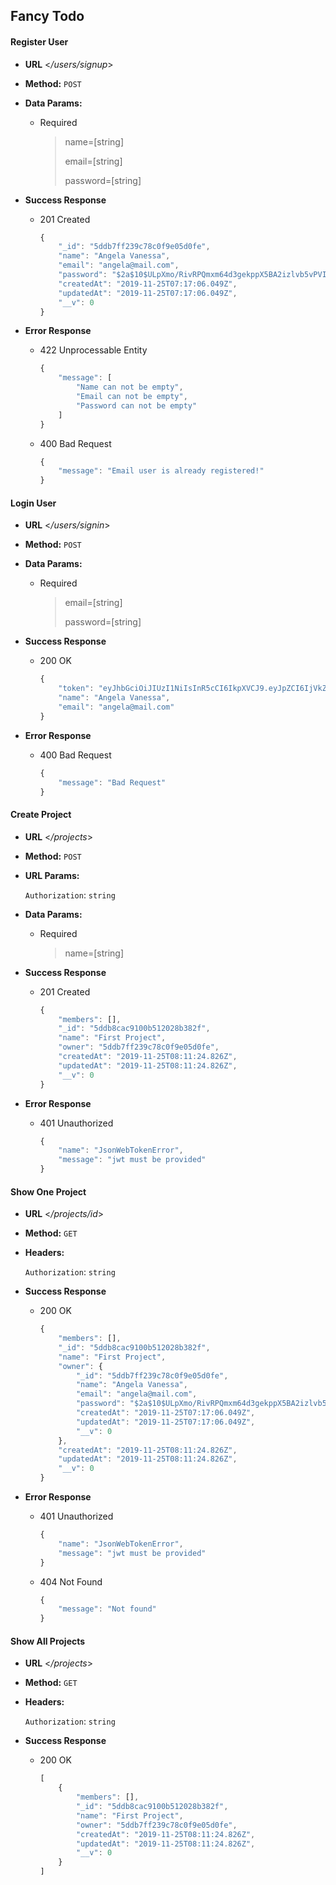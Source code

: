 ## Fancy Todo

#### Register User

* **URL**
  <_/users/signup_>

* **Method:**
  `POST` 

* **Data Params:**

  * Required

    > name=[string]
    >
    > email=[string]
    >
    > password=[string]

    

* **Success Response**

  * 201 Created

    ```javascript
    {
        "_id": "5ddb7ff239c78c0f9e05d0fe",
        "name": "Angela Vanessa",
        "email": "angela@mail.com",
        "password": "$2a$10$ULpXmo/RivRPQmxm64d3gekppX5BA2izlvb5vPVIv2Azm6F8bpv3i",
        "createdAt": "2019-11-25T07:17:06.049Z",
        "updatedAt": "2019-11-25T07:17:06.049Z",
        "__v": 0
    }
    ```

* **Error Response**

  * 422 Unprocessable Entity

    ```javascript
    {
        "message": [
            "Name can not be empty",
            "Email can not be empty",
            "Password can not be empty"
        ]
    }
    ```

  * 400 Bad Request

    ```javascript
    {
        "message": "Email user is already registered!"
    }
    ```

#### Login User

* **URL**
  <_/users/signin_>

* **Method:**
  `POST` 

* **Data Params:**

  * Required

    > email=[string]
    >
    > password=[string]

* **Success Response**

  * 200 OK

    ```javascript
    {
        "token": "eyJhbGciOiJIUzI1NiIsInR5cCI6IkpXVCJ9.eyJpZCI6IjVkZGI3ZmYyMzljNzhjMGY5ZTA1ZDBmZSIsImVtYWlsIjoiYW5nZWxhQG1haWwuY29tIiwiaWF0IjoxNTc0NjY4MDgxfQ.aKFh1WzcLFt8sWc11_lIi1FsQNXvv80Cpxrqy5L5xNM",
        "name": "Angela Vanessa",
        "email": "angela@mail.com"
    }
    ```

* **Error Response**

  * 400 Bad Request

    ```javascript
    {
        "message": "Bad Request"
    }
    ```

#### Create Project

* **URL**
  <_/projects_>

* **Method:**
  `POST` 

* **URL Params:**

  `Authorization`: `string`

* **Data Params:**

  * Required

    > name=[string]

* **Success Response**

   * 201 Created

     ```javascript
     {
         "members": [],
         "_id": "5ddb8cac9100b512028b382f",
         "name": "First Project",
         "owner": "5ddb7ff239c78c0f9e05d0fe",
         "createdAt": "2019-11-25T08:11:24.826Z",
         "updatedAt": "2019-11-25T08:11:24.826Z",
         "__v": 0
     }
     ```

* **Error Response**

  * 401 Unauthorized

    ```javascript
    {
        "name": "JsonWebTokenError",
        "message": "jwt must be provided"
    }
    ```

#### Show One Project

* **URL**
  <_/projects/id_>

* **Method:**
  `GET` 

* **Headers:**

  `Authorization`: `string`

* **Success Response**

  * 200 OK

    ```javascript
    {
        "members": [],
        "_id": "5ddb8cac9100b512028b382f",
        "name": "First Project",
        "owner": {
            "_id": "5ddb7ff239c78c0f9e05d0fe",
            "name": "Angela Vanessa",
            "email": "angela@mail.com",
            "password": "$2a$10$ULpXmo/RivRPQmxm64d3gekppX5BA2izlvb5vPVIv2Azm6F8bpv3i",
            "createdAt": "2019-11-25T07:17:06.049Z",
            "updatedAt": "2019-11-25T07:17:06.049Z",
            "__v": 0
        },
        "createdAt": "2019-11-25T08:11:24.826Z",
        "updatedAt": "2019-11-25T08:11:24.826Z",
        "__v": 0
    }
    ```

* **Error Response**

  * 401 Unauthorized

    ```javascript
    {
        "name": "JsonWebTokenError",
        "message": "jwt must be provided"
    }
    
    ```

  * 404 Not Found

    ```javascript
    {
        "message": "Not found"
    }
    
    ```

#### Show All Projects

* **URL**
  <_/projects_>

* **Method:**
  `GET` 

* **Headers:**

  `Authorization`: `string`

* **Success Response**

  * 200 OK

    ```javascript
    [
        {
            "members": [],
            "_id": "5ddb8cac9100b512028b382f",
            "name": "First Project",
            "owner": "5ddb7ff239c78c0f9e05d0fe",
            "createdAt": "2019-11-25T08:11:24.826Z",
            "updatedAt": "2019-11-25T08:11:24.826Z",
            "__v": 0
        }
    ]
    
    ```